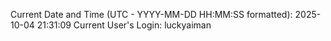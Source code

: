 Current Date and Time (UTC - YYYY-MM-DD HH:MM:SS formatted): 2025-10-04 21:31:09
Current User's Login: luckyaiman

